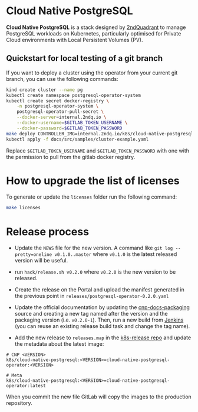# Cloud Native PostgreSQL

**Cloud Native PostgreSQL** is a stack designed by
[2ndQuadrant](https://www.2ndquadrant.com) to manage PostgreSQL
workloads on Kubernetes, particularly optimised for Private Cloud environments
with Local Persistent Volumes (PV).

## Quickstart for local testing of a git branch

If you want to deploy a cluster using the operator from your current git branch,
you can use the following commands:

```bash
kind create cluster --name pg
kubectl create namespace postgresql-operator-system
kubectl create secret docker-registry \
    -n postgresql-operator-system \
    postgresql-operator-pull-secret \
    --docker-server=internal.2ndq.io \
    --docker-username=$GITLAB_TOKEN_USERNAME \
    --docker-password=$GITLAB_TOKEN_PASSWORD
make deploy CONTROLLER_IMG=internal.2ndq.io/k8s/cloud-native-postgresql:$(git symbolic-ref --short HEAD | tr / _)
kubectl apply -f docs/src/samples/cluster-example.yaml
```

Replace `$GITLAB_TOKEN_USERNAME` and `$GITLAB_TOKEN_PASSWORD` with one with the permission to pull
from the gitlab docker registry.

# How to upgrade the list of licenses

To generate or update the `licenses` folder run the following command:

```bash
make licenses
```

# Release process

* Update the `NEWS` file for the new version. A command like
  `git log --pretty=oneline v0.1.0..master` where `v0.1.0`
  is the latest released version will be useful.

* run `hack/release.sh v0.2.0` where `v0.2.0`
  is the new version to be released.

* Create the release on the Portal and upload the manifest generated in
  the previous point in `releases/postgresql-operator-0.2.0.yaml`

* Update the official documentation by updating the
  [cnp-docs-packaging](ssh://git@git.2ndquadrant.com/it/ci/packaging/cnp-docs-packaging.git)
  source and creating a new tag named after the version and the packaging version
  (i.e. `v0.2.0-1`). Then, run a new build from
  [Jenkins](https://ci.2ndquadrant.com/jenkins/job/cloud-native-postgresql-docs/job/cloud-native-postgresql-docs/)
  (you can reuse an existing release build task and change the tag name).

* Add the new release to `releases.map` in the [k8s-release
  repo](https://gitlab.2ndquadrant.com/release/k8s) and update the
  metadata about the latest image:

```
# CNP <VERSION>
k8s/cloud-native-postgresql:<VERSION>=cloud-native-postgresql-operator:<VERSION>

# Meta
k8s/cloud-native-postgresql:<VERSION>=cloud-native-postgresql-operator:latest
```

  When you commit the new file GitLab will copy the images to the production
  repository.
